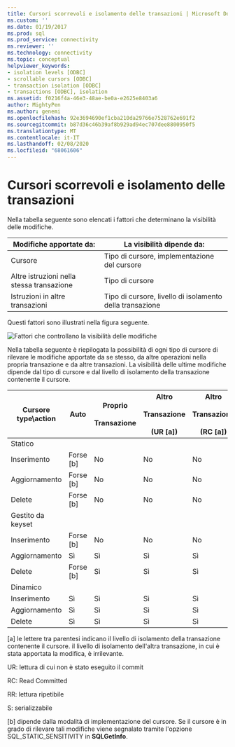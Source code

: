 ```yaml
---
title: Cursori scorrevoli e isolamento delle transazioni | Microsoft Docs
ms.custom: ''
ms.date: 01/19/2017
ms.prod: sql
ms.prod_service: connectivity
ms.reviewer: ''
ms.technology: connectivity
ms.topic: conceptual
helpviewer_keywords:
- isolation levels [ODBC]
- scrollable cursors [ODBC]
- transaction isolation [ODBC]
- transactions [ODBC], isolation
ms.assetid: f0216f4a-46e3-48ae-be0a-e2625e8403a6
author: MightyPen
ms.author: genemi
ms.openlocfilehash: 92e3694690ef1cba210da29766e7528762e691f2
ms.sourcegitcommit: b87d36c46b39af8b929ad94ec707dee8800950f5
ms.translationtype: MT
ms.contentlocale: it-IT
ms.lasthandoff: 02/08/2020
ms.locfileid: "68061606"
---
```

# <a name="scrollable-cursors-and-transaction-isolation"></a>Cursori scorrevoli e isolamento delle transazioni
Nella tabella seguente sono elencati i fattori che determinano la visibilità delle modifiche.  
  
|Modifiche apportate da:|La visibilità dipende da:|  
|----------------------|----------------------------|  
|Cursore|Tipo di cursore, implementazione del cursore|  
|Altre istruzioni nella stessa transazione|Tipo di cursore|  
|Istruzioni in altre transazioni|Tipo di cursore, livello di isolamento della transazione|  
  
 Questi fattori sono illustrati nella figura seguente.  
  
 ![Fattori che controllano la visibilità delle modifiche](../../../odbc/reference/develop-app/media/pr23.gif "pr23")  
  
 Nella tabella seguente è riepilogata la possibilità di ogni tipo di cursore di rilevare le modifiche apportate da se stesso, da altre operazioni nella propria transazione e da altre transazioni. La visibilità delle ultime modifiche dipende dal tipo di cursore e dal livello di isolamento della transazione contenente il cursore.  
  
|Cursore type\action|Auto|Proprio<br /><br /> Transazione|Altro<br /><br /> Transazione<br /><br /> (UR [a])|Altro<br /><br /> Transazione<br /><br /> (RC [a])|Altro<br /><br /> Transazione<br /><br /> (RR [a])|Altro<br /><br /> Transazione<br /><br /> (S [a])|  
|-------------------------|----------|-----------------|----------------------------------|----------------------------------|----------------------------------|---------------------------------|  
|Statico|||||||  
|Inserimento|Forse [b]|No|No|No|No|No|  
|Aggiornamento|Forse [b]|No|No|No|No|No|  
|Delete|Forse [b]|No|No|No|No|No|  
|Gestito da keyset|||||||  
|Inserimento|Forse [b]|No|No|No|No|No|  
|Aggiornamento|Sì|Sì|Sì|Sì|No|No|  
|Delete|Forse [b]|Sì|Sì|Sì|No|No|  
|Dinamico|||||||  
|Inserimento|Sì|Sì|Sì|Sì|Sì|No|  
|Aggiornamento|Sì|Sì|Sì|Sì|No|No|  
|Delete|Sì|Sì|Sì|Sì|No|No|  
  
 [a] le lettere tra parentesi indicano il livello di isolamento della transazione contenente il cursore. il livello di isolamento dell'altra transazione, in cui è stata apportata la modifica, è irrilevante.  
  
 UR: lettura di cui non è stato eseguito il commit  
  
 RC: Read Committed  
  
 RR: lettura ripetibile  
  
 S: serializzabile  
  
 [b] dipende dalla modalità di implementazione del cursore. Se il cursore è in grado di rilevare tali modifiche viene segnalato tramite l'opzione SQL_STATIC_SENSITIVITY in **SQLGetInfo**.
